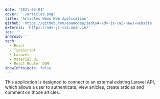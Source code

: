 ```yaml
---
date: '2021-02-01'
cover: './articles.png'
title: 'Articles News Web Application'
github: 'https://github.com/eoanodea/iadty4-adv-js-ca2-news-website'
external: 'https://adv-js-ca2.eoan.ie/'
ios: ''
android: ''
tech:
  - React
  - TypeScript
  - Laravel
  - Material UI
  - React Router DOM
showInProjects: false
---
```


This application is designed to connect to an external existing Laravel API, which allows a user to authenticate, view articles, create articles and comment on those articles.
